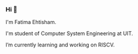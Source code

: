 ### Hi 👋

I'm Fatima Ehtisham.

I'm student of Computer System Engineering at UIT.

I’m currently learning and working on RISCV.


<!--
**Fatima-Ehtesham/Fatima-Ehtesham** is a ✨ _special_ ✨ repository because its `README.md` (this file) appears on your GitHub profile.

Here are some ideas to get you started:

- 🔭 I’m currently working on ...
- 🌱 I’m currently learning ...
- 👯 I’m looking to collaborate on ...
- 🤔 I’m looking for help with ...
- 💬 Ask me about ...
- 📫 How to reach me: ...
- 😄 Pronouns: ...
- ⚡ Fun fact: ...
-->
